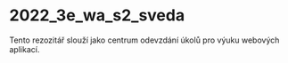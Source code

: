 # 2022_3e_wa_s2_sveda

Tento rezozitář slouží jako centrum odevzdání úkolů pro výuku webových aplikací.
